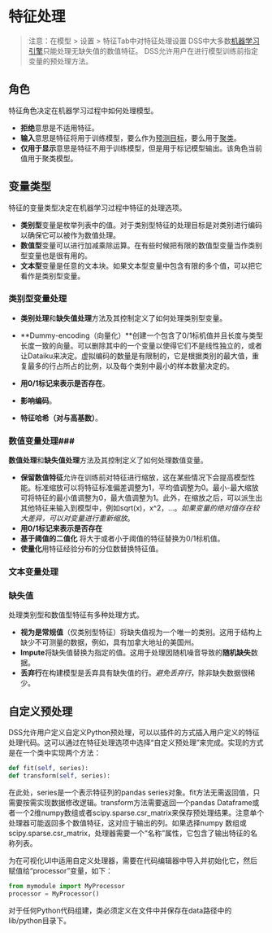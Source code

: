 # 特征处理 #
> 注意：在模型 > 设置 > 特征Tab中对特征处理设置
DSS中大多数[机器学习引擎](dataiku-docs-zh/docs/MachineLearning/Engines.md)只能处理无缺失值的数值特征。
DSS允许用户在进行模型训练前指定变量的预处理方法。

## 角色 ##
特征角色决定在机器学习过程中如何处理模型。
- **拒绝**意思是不适用特征。
- **输入**意思是特征将用于训练模型，要么作为[预测目标](dataiku-docs-zh/docs/MachineLearning/Supervised.md)，要么用于[聚类](dataiku-docs-zh/docs/MachineLearning/Unsupervised.md)。
- **仅用于显示**意思是特征不用于训练模型，但是用于标记模型输出。该角色当前值用于聚类模型。

## 变量类型 ##
特征的变量类型决定在机器学习过程中特征的处理选项。
- **类别型**变量是枚举列表中的值。对于类别型特征的处理目标是对类别进行编码以确保它可以被作为数值处理。
- **数值型**变量可以进行加减乘除运算。在有些时候把有限的数值型变量当作类别型变量也是很有用的。
- **文本型**变量是任意的文本块。如果文本型变量中包含有限的多个值，可以把它看作是类别型变量。

### 类别型变量处理 ###
- **类别处理**和**缺失值处理**方法及其控制定义了如何处理类别型变量。

- **Dummy-encoding（向量化）**创建一个包含了0/1标机值并且长度与类型长度一致的向量。可以删除其中的一个变量以使得它们不是线性独立的，或者让Dataiku来决定。虚拟编码的数量是有限制的，它是根据类别的最大值，重复最多的行占所占的比例，以及每个类别中最小的样本数量决定的。
- **用0/1标记来表示是否存在**。
- **影响编码**。
- **特征哈希（对与高基数）**。

### 数值变量处理###
**数值处理**和**缺失值处理**方法及其控制定义了如何处理数值变量。
- **保留数值特征**允许在训练前对特征进行缩放，这在某些情况下会提高模型性能。标准缩放可以将特征标准偏差调整为1，平均值调整为0。最小-最大缩放可将特征的最小值调整为0，最大值调整为1。此外，在缩放之后，可以派生出其他特征来输入到模型中，例如sqrt(x)，x^2，...。*如果变量的绝对值存在较大差异，可以对变量进行重新缩放*。
- **用0/1标记来表示是否存在**
- **基于阈值的二值化** 将大于或者小于阈值的特征替换为0/1标机值。
- **使量化**用特征经验分布的分位数替换特征值。

### 文本变量处理 ###

### 缺失值 ###
处理类别型和数值型特征有多种处理方式。
- **视为是常规值**（仅类别型特征）将缺失值视为一个唯一的类别。这用于结构上缺少不可测量的数据，例如，具有加拿大地址的美国州。
- **Impute**将缺失值替换为指定的值。这用于处理因随机噪音导致的**随机缺失**数据。
- **丢弃行**在构建模型是丢弃具有缺失值的行。*避免丢弃行*，除非缺失数据很稀少。

## 自定义预处理 ##
DSS允许用户定义自定义Python预处理，可以以插件的方式插入用户定义的特征处理代码。这可以通过在特征处理选项中选择“自定义预处理”来完成。实现的方式是在一个类中实现两个方法：

```python
def fit(self, series):
def transform(self, series):
```

在此处，series是一个表示特征列的pandas series对象。fit方法无需返回值，只需要按需实现数据修改逻辑。transform方法需要返回一个pandas Dataframe或者一个2维numpy数组或者scipy.sparse.csr_matrix来保存预处理结果。注意单个处理器可能返回多个数值特征，这对应于输出的列。如果选择numpy 数组或scipy.sparse.csr_matrix，处理器需要一个“名称”属性，它包含了输出特征的名称列表。

为在可视化UI中适用自定义处理器，需要在代码编辑器中导入并初始化它，然后赋值给“processor”变量，如下：

```python
from mymodule import MyProcessor
processor = MyProcessor()
```

对于任何Python代码组建，类必须定义在文件中并保存在data路径中的lib/python目录下。
